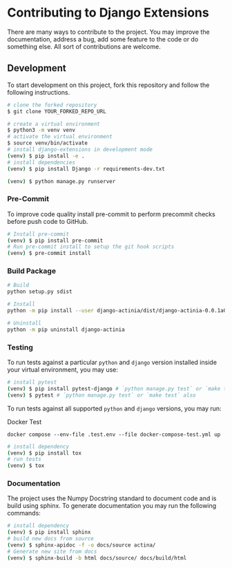 # Contributing to Django Extensions

There are many ways to contribute to the project. You may improve the documentation, address a bug, add some feature to the code or do something else. All sort of contributions are welcome.

## Development

To start development on this project, fork this repository and follow the following instructions.

```bash
# clone the forked repository
$ git clone YOUR_FORKED_REPO_URL

# create a virtual environment
$ python3 -m venv venv
# activate the virtual environment
$ source venv/bin/activate
# install django-extensions in development mode
(venv) $ pip install -e .
# install dependencies
(venv) $ pip install Django -r requirements-dev.txt

(venv) $ python manage.py runserver
```

### Pre-Commit

To improve code quality install pre-commit to perform precommit checks before push code to GitHub.

```bash
# Install pre-commit
(venv) $ pip install pre-commit
# Run pre-commit install to setup the git hook scripts
(venv) $ pre-commit install
```

### Build Package

```bash
# Build
python setup.py sdist

# Install
python -m pip install --user django-actinia/dist/django-actinia-0.0.1a0.tar.gz

# Uninstall
python -m pip uninstall django-actinia
```

### Testing

To run tests against a particular `python` and `django` version installed inside your virtual environment, you may use:

```bash
# install pytest
(venv) $ pip install pytest-django # `python manage.py test` or `make test` also work
(venv) $ pytest # `python manage.py test` or `make test` also
```

To run tests against all supported `python` and `django` versions, you may run:

Docker Test
```
docker compose --env-file .test.env --file docker-compose-test.yml up
```

```bash
# install dependency
(venv) $ pip install tox
# run tests
(venv) $ tox
```

### Documentation

The project uses the Numpy Docstring standard to document code and is build using sphinx.
To generate documentation you may run the following commands:

```bash
# install dependency
(venv) $ pip install sphinx
# build new docs from source
(venv) $ sphinx-apidoc -f -o docs/source actina/
# Generate new site from docs
(venv) $ sphinx-build -b html docs/source/ docs/build/html
